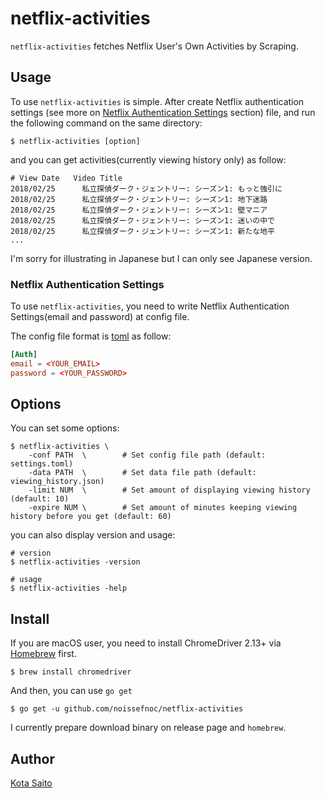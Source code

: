 netflix-activities
==================

`netflix-activities` fetches Netflix User's Own Activities by Scraping.


Usage
-----

To use `netflix-activities` is simple. After create Netflix authentication settings (see more on [Netflix Authentication Settings](https://github.com/noissefnoc/netflix-activities#netflix-authentication-settings) section) file, and run the following command on the same directory:

```
$ netflix-activities [option]
```

and you can get activities(currently viewing history only) as follow:

```
# View Date   Video Title
2018/02/25      私立探偵ダーク・ジェントリー: シーズン1: もっと強引に
2018/02/25      私立探偵ダーク・ジェントリー: シーズン1: 地下迷路
2018/02/25      私立探偵ダーク・ジェントリー: シーズン1: 壁マニア
2018/02/25      私立探偵ダーク・ジェントリー: シーズン1: 迷いの中で
2018/02/25      私立探偵ダーク・ジェントリー: シーズン1: 新たな地平
... 
```

I'm sorry for illustrating in Japanese but I can only see Japanese version.



### Netflix Authentication Settings

To use `netflix-activities`, you need to write Netflix Authentication Settings(email and password) at config file.

The config file format is [toml](https://github.com/toml-lang/toml) as follow:

```settings.toml
[Auth]
email = <YOUR_EMAIL>
password = <YOUR_PASSWORD>
```


Options
--------

You can set some options:

```
$ netflix-activities \
    -conf PATH  \        # Set config file path (default: settings.toml)
    -data PATH  \        # Set data file path (default: viewing_history.json)
    -limit NUM  \        # Set amount of displaying viewing history (default: 10)
    -expire NUM \        # Set amount of minutes keeping viewing history before you get (default: 60)
```

you can also display version and usage:

```
# version
$ netflix-activities -version

# usage
$ netflix-activities -help
```

Install
--------

If you are macOS user, you need to install ChromeDriver 2.13+ via [Homebrew](https://brew.sh/) first.

```
$ brew install chromedriver
```

And then, you can use `go get`

```
$ go get -u github.com/noissefnoc/netflix-activities
```

I currently prepare download binary on release page and `homebrew`.


Author
------

[Kota Saito](https://github.com/noissefnoc)
